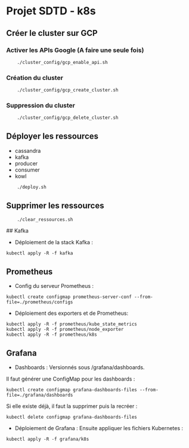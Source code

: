 # Projet SDTD - k8s


## Créer le cluster sur GCP

### Activer les APIs Google (A faire une seule fois)

```bash
    ./cluster_config/gcp_enable_api.sh
```

### Création du cluster

```bash
    ./cluster_config/gcp_create_cluster.sh
```

### Suppression du cluster

```bash
    ./cluster_config/gcp_delete_cluster.sh
```

## Déployer les ressources

- cassandra
- kafka
- producer
- consumer
- kowl

```bash
    ./deploy.sh
```

## Supprimer les ressources

```bash
    ./clear_ressources.sh
```

## Kafka
- Déploiement de la stack Kafka :
```
kubectl apply -R -f kafka
```


## Prometheus
- Config du serveur Prometheus :
```
kubectl create configmap prometheus-server-conf --from-file=./prometheus/configs
```

- Déploiement des exporters et de Prometheus:
```
kubectl apply -R -f prometheus/kube_state_metrics
kubectl apply -R -f prometheus/node_exporter
kubectl apply -R -f prometheus/k8s
```


## Grafana
- Dashboards :
Versionnés sous /grafana/dashboards.

Il faut générer une ConfigMap pour les dashboards :
```
kubectl create configmap grafana-dashboards-files --from-file=./grafana/dashboards
```

Si elle existe déjà, il faut la supprimer puis la recréer :
```
kubectl delete configmap grafana-dashboards-files
```

- Déploiement de Grafana :
Ensuite appliquer les fichiers Kubernetes :
```
kubectl apply -R -f grafana/k8s
```